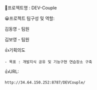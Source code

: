 📁프로젝트명 : DEV-Couple


😀프로젝트 팀구성 및 역할: 

  김동영 - 팀원
  
  김보영 - 팀원


👍기획의도

    - 목표 : 개발지식 공유 및 기능구현 연습장소 구축 


👍URL: 

    http://34.64.150.252:8787/DEVCouple/
